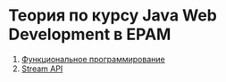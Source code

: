 # Теория по курсу Java Web Development в EPAM

1. [Функциональное программирование](Функциональное%20программирование.md)
2. [Stream API](Stream%20API.md)
